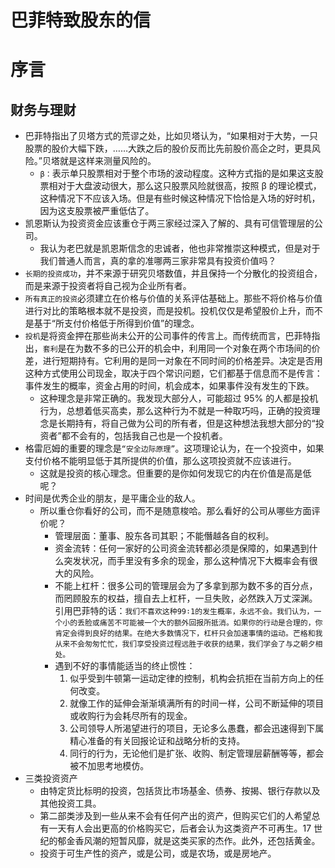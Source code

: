# 巴菲特致股东的信


# 序言
## 财务与理财
- 巴菲特指出了贝塔方式的荒谬之处，比如贝塔认为，“如果相对于大势，一只股票的股价大幅下跌，……大跌之后的股价反而比先前股价高企之时，更具风险。”贝塔就是这样来测量风险的。
  - `β：`表示单只股票相对于整个市场的波动程度。这种方式指的是如果这支股票相对于大盘波动很大，那么这只股票风险就很高，按照 β 的理论模式，这种情况下不应该入场。但是有些时候这种情况下恰恰是入场的好时机，因为这支股票被严重低估了。
- 凯恩斯认为投资资金应该重仓于两三家经过深入了解的、具有可信管理层的公司。
  - 我认为老巴就是凯恩斯信念的忠诚者，他也非常推崇这种模式，但是对于我们普通人而言，真的拿的准哪两三家非常具有投资价值吗？
- `长期的投资成功`，并不来源于研究贝塔数值，并且保持一个分散化的投资组合，而是来源于投资者将自己视为企业所有者。
- `所有真正的投资`必须建立在价格与价值的关系评估基础上。那些不将价格与价值进行对比的策略根本就不是投资，而是投机。投机仅仅是希望股价上升，而不是基于“所支付价格低于所得到价值”的理念。
- `投机`是将资金押在那些尚未公开的公司事件的传言上。而传统而言，巴菲特指出，`套利`是在为数不多的已公开的机会中，利用同一个对象在两个市场间的价差，进行短期持有。它利用的是同一对象在不同时间的价格差异。决定是否用这种方式使用公司现金，取决于四个常识问题，它们都基于信息而不是传言：事件发生的概率，资金占用的时间，机会成本，如果事件没有发生的下跌。
  - 这种理念是非常正确的。我发现大部分人，可能超过 95% 的人都是投机行为，总想着低买高卖，那么这种行为不就是一种取巧吗，正确的投资理念是长期持有，将自己做为公司的所有者，但是这种想法我想大部分的“投资者”都不会有的，包括我自己也是一个投机者。
- 格雷厄姆的重要的理念是`“安全边际原理”`。这项理论认为，在一个投资中，如果支付价格不能明显低于其所提供的价值，那么这项投资就不应该进行。
  - 这就是投资的核心理念。但重要的是你如何发现它的内在价值是高是低呢？
- 时间是优秀企业的朋友，是平庸企业的敌人。
  - 所以重仓你看好的公司，而不是随意梭哈。那么看好的公司从哪些方面评价呢？
    - 管理层面：董事、股东各司其职；不能僭越各自的权利。
    - 资金流转：任何一家好的公司资金流转都必须是保障的，如果遇到什么突发状况，而手里没有多余的现金，那么这种情况下大概率会有很大的风险。
    - 不能上杠杆：很多公司的管理层会为了多拿到那为数不多的百分点，而罔顾股东的权益，擅自去上杠杆，一旦失败，必然跌入万丈深渊。引用巴菲特的话：`我们不喜欢这种99∶1的发生概率，永远不会。我们认为，一个小的丢脸或痛苦不可能被一个大的额外回报所抵消。如果你的行动是合理的，你肯定会得到良好的结果。在绝大多数情况下，杠杆只会加速事情的运动。芒格和我从来不会匆匆忙忙，我们享受投资过程远胜于收获的结果，我们学会了与之朝夕相处。`
    - 遇到不好的事情能适当的终止惯性：
      1. 似乎受到牛顿第一运动定律的控制，机构会抗拒在当前方向上的任何改变。
      2. 就像工作的延伸会渐渐填满所有的时间一样，公司不断延伸的项目或收购行为会耗尽所有的现金。
      3. 公司领导人所渴望进行的项目，无论多么愚蠢，都会迅速得到下属精心准备的有关回报论证和战略分析的支持。
      4. 同行的行为，无论他们是扩张、收购、制定管理层薪酬等等，都会被不加思考地模仿。
- 三类投资资产
  - 由特定货比标明的投资，包括货比市场基金、债券、按揭、银行存款以及其他投资工具。
  - 第二部类涉及到一些从来不会有任何产出的资产，但购买它们的人希望总有一天有人会出更高的价格购买它，后者会认为这类资产不可再生。17 世纪的郁金香风潮的短暂风靡，就是这类买家的杰作。此外，还包括黄金。
  - 投资于可生产性的资产，或是公司，或是农场，或是房地产。
